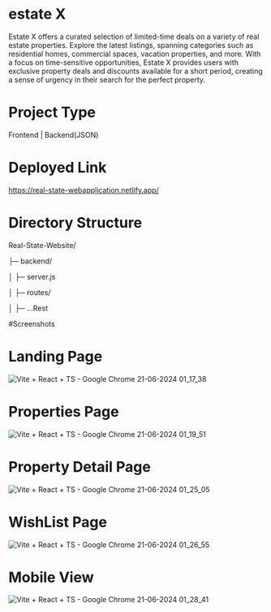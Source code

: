 # estate X

Estate X offers a curated selection of limited-time deals on a variety of real estate properties. Explore the latest listings, spanning categories such as residential homes, commercial spaces, vacation properties, and more. With a focus on time-sensitive opportunities, Estate X provides users with exclusive property deals and discounts available for a short period, creating a sense of urgency in their search for the perfect property.

# Project Type

Frontend | Backend(JSON)

# Deployed Link
https://real-state-webapplication.netlify.app/


# Directory Structure

Real-State-Website/

├─ backend/

│ ├─ server.js

│ ├─ routes/

│ ├─ ...Rest


#Screenshots

  # Landing Page

  ![Vite + React + TS - Google Chrome 21-06-2024 01_17_38](https://github.com/Anshu1997-cloud/Real-State-Website/assets/135546335/79fef60d-4cd2-425d-9cd6-3971dd48a041)


  # Properties Page

  ![Vite + React + TS - Google Chrome 21-06-2024 01_19_51](https://github.com/Anshu1997-cloud/Real-State-Website/assets/135546335/388bf871-a26d-4793-b431-ac87204acde5)

  # Property Detail Page

  ![Vite + React + TS - Google Chrome 21-06-2024 01_25_05](https://github.com/Anshu1997-cloud/Real-State-Website/assets/135546335/c941feec-6894-4695-92b4-bcd68caad843)

  # WishList Page

  ![Vite + React + TS - Google Chrome 21-06-2024 01_26_55](https://github.com/Anshu1997-cloud/Real-State-Website/assets/135546335/85611fb6-d777-4e85-9288-31b668b1a98a)

  # Mobile View

  ![Vite + React + TS - Google Chrome 21-06-2024 01_28_41](https://github.com/Anshu1997-cloud/Real-State-Website/assets/135546335/4172c9a2-3220-44ae-9ac0-ee119dd60100)

  
  
  
